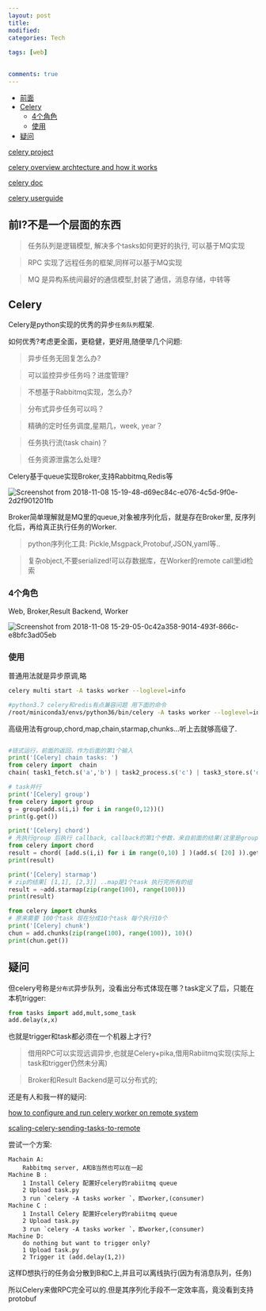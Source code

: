 ```yaml
---
layout: post
title:
modified:
categories: Tech
 
tags: [web]

  
comments: true
---
```

<!-- TOC -->

- [前面](#前面)
- [Celery](#celery)
    - [4个角色](#4个角色)
    - [使用](#使用)
- [疑问](#疑问)

<!-- /TOC -->

[celery project](http://www.celeryproject.org/)

[celery overview archtecture and how it works](https://www.vinta.com.br/blog/2017/celery-overview-archtecture-and-how-it-works/)

[celery doc](http://docs.celeryproject.org/en/latest/index.html)

[celery userguide](http://docs.celeryproject.org/en/latest/userguide/index.html)

## 前l?不是一个层面的东西

> 任务队列是逻辑模型, 解决多个tasks如何更好的执行, 可以基于MQ实现

> RPC 实现了远程任务的框架,同样可以基于MQ实现

> MQ 是异构系统间最好的通信模型,封装了通信，消息存储，中转等

## Celery

Celery是python实现的优秀的异步`任务队列`框架.

如何优秀?考虑更全面，更稳健，更好用,随便举几个问题:

> 异步任务无回复怎么办?

> 可以监控异步任务吗？进度管理?

> 不想基于Rabbitmq实现，怎么办?

> 分布式异步任务可以吗？

> 精确的定时任务调度,星期几，week, year？

> 任务执行流(task chain)？

> 任务资源泄露怎么处理?

Celery基于queue实现Broker,支持Rabbitmq,Redis等

![Screenshot from 2018-11-08 15-19-48-d69ec84c-e076-4c5d-9f0e-2d2f901201fb](https://images-1257933000.cos.ap-chengdu.myqcloud.com/Screenshot%20from%202018-11-08%2015-19-48-d69ec84c-e076-4c5d-9f0e-2d2f901201fb.png)

Broker简单理解就是MQ里的queue,对象被序列化后，就是存在Broker里, 反序列化后，再给真正执行任务的Worker.

>python序列化工具: Pickle,Msgpack,Protobuf,JSON,yaml等..

>复杂object,不要serialized!可以存数据库，在Worker的remote call里id检索


### 4个角色

Web, Broker,Result Backend, Worker

![Screenshot from 2018-11-08 15-29-05-0c42a358-9014-493f-866c-e8bfc3ad05eb](https://images-1257933000.cos.ap-chengdu.myqcloud.com/Screenshot%20from%202018-11-08%2015-29-05-0c42a358-9014-493f-866c-e8bfc3ad05eb.png)


### 使用

普通用法就是异步原调,略

```sh
celery multi start -A tasks worker --loglevel=info

#python3.7 celery和redis有点兼容问题 用下面的命令 
/root/miniconda3/envs/python36/bin/celery -A tasks worker --loglevel=info
```

高级用法有group,chord,map,chain,starmap,chunks...听上去就够高级了.

```py

#链式运行，前面的返回，作为后面的第1个输入
print('[Celery] chain tasks: ')
from celery import  chain
chain( task1_fetch.s('a','b') | task2_process.s('c') | task3_store.s('d'))().get()

# task并行
print('[Celery] group')
from celery import group
g = group(add.s(i,i) for i in range(0,12))()
print(g.get())

print('[Celery] chord')
# 先执行group 后执行 callback, callback的第1个参数，来自前面的结果(这里是group)
from celery import chord
result = chord( [add.s(i,i) for i in range(0,10) ] )(add.s( [20] )).get()
print(result)

print('[Celery] starmap')
# zip的结果[ [1,1], [2,3]] ..map是1个task 执行完所有的组
result = ~add.starmap(zip(range(100), range(100)))
print(result)

from celery import chunks
# 原来需要 100个task 现在分成10个task 每个执行10个
print('[Celery] chunk')
chun = add.chunks(zip(range(100), range(100)), 10)()
print(chun.get())
```

## 疑问

但celery号称是`分布式`异步队列，没看出分布式体现在哪？task定义了后，只能在本机trigger:

```py
from tasks import add,mult,some_task
add.delay(x,x)
```
也就是trigger和task都必须在一个机器上才行?

>借用RPC可以实现远调异步,也就是Celery+pika,借用Rabiitmq实现(实际上task和trigger仍然未分离)

>Broker和Result Backend是可以分布式的;

还是有人和我一样的疑问:

[how to configure and run celery worker on remote system](https://stackoverflow.com/questions/26986746/how-to-configure-and-run-celery-worker-on-remote-system)

[scaling-celery-sending-tasks-to-remote](https://avilpage.com/2014/11/scaling-celery-sending-tasks-to-remote.html)

尝试一个方案:
```
Machain A: 
    Rabbitmq server, A和B当然也可以在一起
Machine B : 
    1 Install Celery 配置好celery的rabiitmq queue
    2 Upload task.py
    3 run `celery -A tasks worker `，即worker,(consumer)
Machine C : 
    1 Install Celery 配置好celery的rabiitmq queue
    2 Upload task.py
    3 run `celery -A tasks worker `，即worker,(consumer)
Machine D:
    do nothing but want to trigger only?
    1 Upload task.py 
    2 Trigger it (add.delay(1,2))
```

这样D想执行的任务会分散到B和C上,并且可以离线执行(因为有消息队列，任务)

所以Celery来做RPC完全可以的.但是其序列化手段不一定效率高，竟没看到支持protobuf



